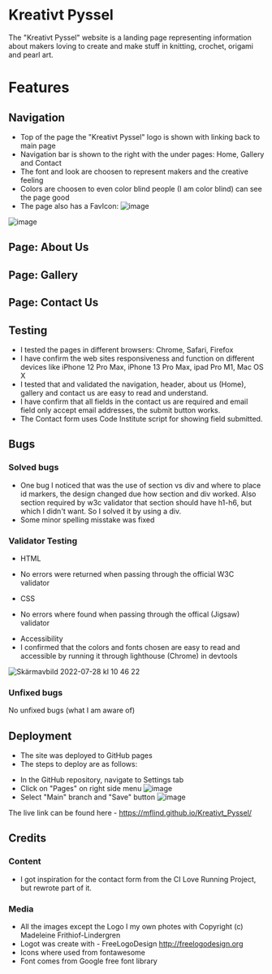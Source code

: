 # Kreativt Pyssel

The "Kreativt Pyssel" website is a landing page representing information about makers loving to create and make stuff in knitting, crochet, origami and pearl art.

# Features
## Navigation
* Top of the page the "Kreativt Pyssel" logo is shown with linking back to main page
* Navigation bar is shown to the right with the under pages: Home, Gallery and Contact
* The font and look are choosen to represent makers and the creative feeling
* Colors are choosen to even color blind people (I am color blind) can see the page good
* The page also has a FavIcon:
![image](https://user-images.githubusercontent.com/106115510/181464731-76df7501-27ec-433d-80d4-38755b986aca.png)

![image](https://user-images.githubusercontent.com/106115510/181459136-eebef787-194b-47fa-9cd9-89c3970190ef.png)

## Page: About Us


## Page: Gallery


## Page: Contact Us

## Testing
* I tested the pages in different browsers: Chrome, Safari, Firefox
* I have confirm the web sites responsiveness and function on different devices like iPhone 12 Pro Max, iPhone 13 Pro Max, ipad Pro M1, Mac OS X
* I tested that and validated the navigation, header, about us (Home), gallery and contact us are easy to read and understand.
* I have confirm that all fields in the contact us are required and email field only accept email addresses, the submit button works.
* The Contact form uses Code Institute script for showing field submitted.

## Bugs
### Solved bugs
* One bug I noticed that was the use of section vs div and where to place id markers, the design changed due how section and div worked. Also section required by w3c validator that section should have h1-h6, but which I didn't want. So I solved it by using a div.
* Some minor spelling misstake was fixed

### Validator Testing
* HTML
- No errors were returned when passing through the official W3C validator
* CSS
- No errors where found when passing through the offical (Jigsaw) validator
* Accessibility
* I confirmed that the colors and fonts chosen are easy to read and accessible by running it through lighthouse (Chrome) in devtools

![Skärmavbild 2022-07-28 kl  10 46 22](https://user-images.githubusercontent.com/106115510/181467177-8435cb8c-2e47-4e65-9b1a-06fae1b83f1c.png)

### Unfixed bugs
No unfixed bugs (what I am aware of)

## Deployment
* The site was deployed to GitHub pages
* The steps to deploy are as follows:
- In the GitHub repository, navigate to Settings tab
- Click on "Pages" on right side menu
![image](https://user-images.githubusercontent.com/106115510/181467938-f04c140e-1058-4ca3-aa12-ad3ab0531716.png)
- Select "Main" branch and "Save" button
![image](https://user-images.githubusercontent.com/106115510/181468102-522049e8-dc11-4f89-9237-3bf0f20b4b83.png)

The live link can be found here - https://mflind.github.io/Kreativt_Pyssel/

## Credits
### Content
* I got inspiration for the contact form from the CI Love Running Project, but rewrote part of it.

### Media
* All the images except the Logo I my own photes with Copyright (c) Madeleine Frithiof-Lindergren
* Logot was create with - FreeLogoDesign http://freelogodesign.org
* Icons where used from fontawesome
* Font comes from Google free font library
